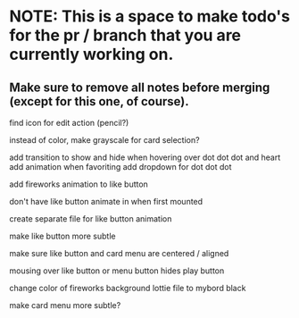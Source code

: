 # NOTE: This is a space to make todo's for the pr / branch that you are currently working on. 
Make sure to remove all notes before merging (except for this one, of course).
----------------------------------------------------------------------------------------------------
find icon for edit action (pencil?)

instead of color, make grayscale for card selection?

add transition to show and hide when hovering over dot dot dot and heart
add animation when favoriting
add dropdown for dot dot dot

add fireworks animation to like button

don't have like button animate in when first mounted

create separate file for like button animation

make like button more subtle

make sure like button and card menu are centered / aligned

mousing over like button or menu button hides play button

change color of fireworks background lottie file to mybord black

make card menu more subtle?
